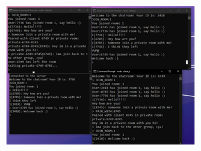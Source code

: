 <div align="center" style="text-align: center;">
 <img src="./frontend/public/chatroom.png" alt="example" width="500"/>
 </div>